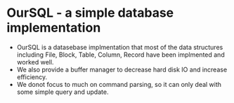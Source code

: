 # OurSQL - a simple database implementation
- OurSQL is a datasebase implmentation that most of the data structures including File, Block, Table, Column, Record have been implmented and worked well.
- We also provide a buffer manager to decrease hard disk IO and increase efficiency.
- We donot focus to much on command parsing, so it can only deal with some simple query and update.
